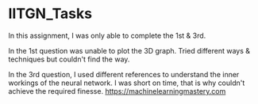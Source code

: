 # IITGN_Tasks

In this assignment, I was only able to complete the 1st & 3rd.

In the 1st question was unable to plot the 3D graph. Tried different ways & techniques but couldn't find the way.

In the 3rd question, I used different references to understand the inner workings of the neural network.
I was short on time, that is why couldn't achieve the required finesse.
https://machinelearningmastery.com
